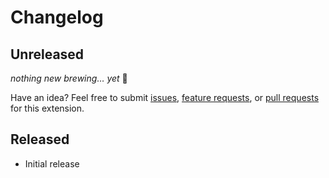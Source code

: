 # Changelog

## Unreleased

_nothing new brewing… yet_ 👀

Have an idea? Feel free to submit [issues](https://github.com/brandonmcconnell/vscode-close-other-tabs/issues/new/choose), [feature requests](https://github.com/brandonmcconnell/vscode-close-other-tabs/issues/new/choose), or [pull requests](https://github.com/brandonmcconnell/vscode-close-other-tabs/compare) for this extension.

## Released

- Initial release